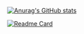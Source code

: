 [![Anurag's GitHub stats](https://github-readme-stats.vercel.app/api?username=mordvinian&count_private=true&show_icons=true&theme=synthwave&include_all_commits=true)](https://github.com/anuraghazra/github-readme-stats)

[![Readme Card](https://github-readme-stats.vercel.app/api/pin/?username=mordvinsky&repo=overload&show_owner=true)](https://github.com/anuraghazra/github-readme-stats)



<!--
**mordvinian/mordvinian** is a ✨ _special_ ✨ repository because its `README.md` (this file) appears on your GitHub profile.

Here are some ideas to get you started:

- 🔭 I’m currently working on ...
- 🌱 I’m currently learning ...
- 👯 I’m looking to collaborate on ...
- 🤔 I’m looking for help with ...
- 💬 Ask me about ...
- 📫 How to reach me: ...
- 😄 Pronouns: ...
- ⚡ Fun fact: ...
-->
